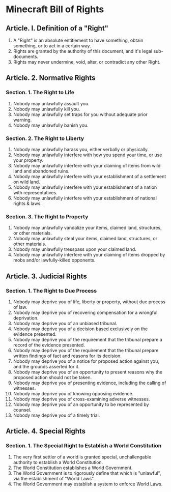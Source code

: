 # Minecraft Bill of Rights

## Article. I. Definition of a "Right"

1. A "Right" is an absolute entitlement to have something, obtain something, or to act in a certain way.
2. Rights are granted by the authority of this document, and it's legal sub-documents.
3. Rights may never undermine, void, alter, or contradict any other Right.

## Article. 2. Normative Rights

### Section. 1. The Right to Life
1. Nobody may unlawfully assault you.
2. Nobody may unlawfully kill you.
3. Nobody may unlawfully set traps for you without adequate prior warning.
4. Nobody may unlawfully banish you.

### Section. 2. The Right to Liberty
1. Nobody may unlawfully harass you, either verbally or physically.
2. Nobody may unlawfully interfere with how you spend your time, or use your property.
3. Nobody may unlawfully interfere with your claiming of items from wild land and abandoned ruins.
4. Nobody may unlawfully interfere with your establishment of a settlement on wild land.
5. Nobody may unlawfully interfere with your establishment of a nation with representatives.
6. Nobody may unlawfully interfere with your establishment of national rights & laws.

### Section. 3. The Right to Property
1. Nobody may unlawfully vandalize your items, claimed land, structures, or other materials.
2. Nobody may unlawfully steal your items, claimed land, structures, or other materials.
3. Nobody may unlawfully tresspass upon your claimed land.
4. Nobody may unlawfully interfere with your claiming of items dropped by mobs and/or lawfully-killed opponents.

## Article. 3. Judicial Rights

### Section. 1. The Right to Due Process
1. Nobody may deprive you of life, liberty or property, without due process of law.
2. Nobody may deprive you of recovering compensation for a wrongful deprivation.
3. Nobody may deprive you of an unbiased tribunal.
4. Nobody may deprive you of a decision based exclusively on the evidence presented.
5. Nobody may deprive you of the requirement that the tribunal prepare a record of the evidence presented.
6. Nobody may deprive you of the requirement that the tribunal prepare written findings of fact and reasons for its decision.
7. Nobody may deprive you of a notice for proposed action against you, and the grounds asserted for it.
8. Nobody may deprive you of an opportunity to present reasons why the proposed action should not be taken.
9. Nobody may deprive you of presenting evidence, including the calling of witnesses.
10. Nobody may deprive you of knowing opposing evidence.
11. Nobody may deprive you of cross-examining adverse witnesses.
12. Nobody may deprive you of an opportunity to be represented by counsel.
13. Nobody may deprive you of a timely trial.

## Article. 4. Special Rights

### Section. 1. The Special Right to Establish a World Constitution
1. The very first settler of a world is granted special, unchallengable authority to establish a World Constitution.
2. The World Constitution establishes a World Government.
3. The World Government is to rigorously define that which is "unlawful", via the establishment of "World Laws".
4. The World Government may establish a system to enforce World Laws.